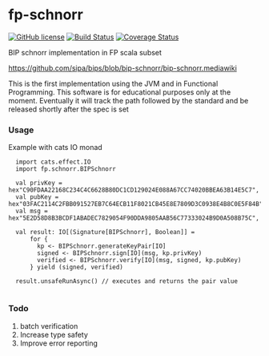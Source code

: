 # fp-schnorr
[![GitHub license](https://img.shields.io/badge/license-MIT-blue.svg)](https://raw.githubusercontent.com/floreslorca/fp-schnorr/master/LICENSE)
[![Build Status](https://travis-ci.org/floreslorca/fp-schnorr.svg?branch=master)](https://travis-ci.org/floreslorca/fp-schnorr) 
[![Coverage Status](https://coveralls.io/repos/github/floreslorca/fp-schnorr/badge.svg?branch=master)](https://coveralls.io/github/floreslorca/fp-schnorr?branch=master)

BIP schnorr implementation in FP scala subset

https://github.com/sipa/bips/blob/bip-schnorr/bip-schnorr.mediawiki

This is the first implementation using the JVM and in Functional Programming. This software is for educational purposes only at the moment. Eventually it will track the path followed by the standard and be released shortly after the spec is set

### Usage ###

Example with cats IO monad
```
  import cats.effect.IO
  import fp.schnorr.BIPSchnorr
  
  val privKey = hex"C90FDAA22168C234C4C6628B80DC1CD129024E088A67CC74020BBEA63B14E5C7",
  val pubKey = hex"03FAC2114C2FBB091527EB7C64ECB11F8021CB45E8E7809D3C0938E4B8C0E5F84B",
  val msg = hex"5E2D58D8B3BCDF1ABADEC7829054F90DDA9805AAB56C77333024B9D0A508B75C",

  val result: IO[(Signature[BIPSchnorr], Boolean]] = 
      for {
        kp <- BIPSchnorr.generateKeyPair[IO]
        signed <- BIPSchnorr.sign[IO](msg, kp.privKey)
        verified <- BIPSchnorr.verify[IO](msg, signed, kp.pubKey)
      } yield (signed, verified)
      
  result.unsafeRunAsync() // executes and returns the pair value
      
```

### Todo ###

1. batch verification
3. Increase type safety
4. Improve error reporting
